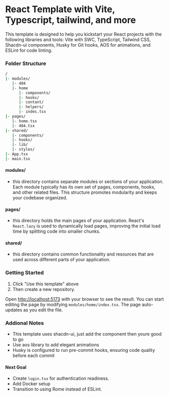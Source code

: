 # React Template with Vite, Typescript, tailwind, and more

This template is designed to help you kickstart your React projects with the following libraries and tools: Vite with SWC, TypeScript, Tailwind CSS, Shacdn-ui components, Husky for Git hooks, AOS for animations, and ESLint for code linting.

### Folder Structure

```bash
/
|- modules/
   |- 404
   |- home 
      |- components/
      |- hooks/
      |- contant/
      |- helpers/
      |- indes.tsx
|- pages/
   |- home.tsx
   |- 404.tsx
|- shared/
   |- components/
   |- hooks/
   |- lib/
   |- styles/
|- App.tsx
|- main.tsx
```

#### modules/

- this directory contains separate modules or sections of your application. Each module typically has its own set of pages, components, hooks, and other related files. This structure promotes modularity and keeps your codebase organized.

#### pages/

- this directory holds the main pages of your application. React's `React.lazy` is used to dynamically load pages, improving the initial load time by splitting code into smaller chunks.

#### shared/

- this directory contains common functionality and resources that are used across different parts of your application.

### Getting Started

1. Click "Use this template" above
2. Then create a new repository.

Open [http://localhost:5173](http://localhost:5173/) with your browser to see the result. You can start editing the page by modifying `modules/home/index.tsx`. The page auto-updates as you edit the file.

### Addional Notes

* This template uses shacdn-ui, just add the component then youre good to go
* Use aos library to add elegant animations
* Husky is configured to run pre-commit hooks, ensuring code quality before each commit

#### Next Goal

* Create `login.tsx` for authentication readiness.
* Add Docker setup
* Transition to using Rome instead of ESLint.
